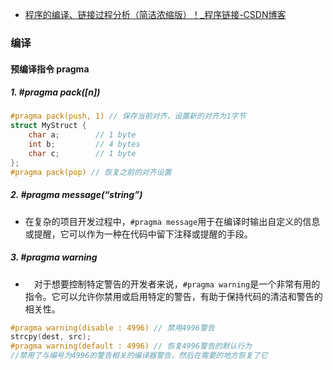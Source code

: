 - [程序的编译、链接过程分析（简洁浓缩版）！_程序链接-CSDN博客](https://blog.csdn.net/qq_40309666/article/details/136439029?spm=1001.2014.3001.5501)
### 编译
#### 预编译指令 pragma
##### 1. **#pragma pack([n])**
```c
#pragma pack(push, 1) // 保存当前对齐，设置新的对齐为1字节
struct MyStruct {
    char a;        // 1 byte
    int b;         // 4 bytes
    char c;        // 1 byte
};
#pragma pack(pop) // 恢复之前的对齐设置

```
##### 2. **#pragma message(“string”)**
- 在复杂的项目开发过程中，`#pragma message`用于在编译时输出自定义的信息或提醒，它可以作为一种在代码中留下注释或提醒的手段。
##### 3. **#pragma warning**
-  对于想要控制特定警告的开发者来说，`#pragma warning`是一个非常有用的指令。它可以允许你禁用或启用特定的警告，有助于保持代码的清洁和警告的相关性。
```c
#pragma warning(disable : 4996) // 禁用4996警告
strcpy(dest, src);
#pragma warning(default : 4996) // 恢复4996警告的默认行为
//禁用了与编号为4996的警告相关的编译器警告，然后在需要的地方恢复了它
```
##### 